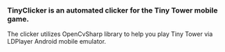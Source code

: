 ### TinyClicker is an automated clicker for the Tiny Tower mobile game. 
The clicker utilizes OpenCvSharp library to help you play Tiny Tower via LDPlayer Android mobile emulator.
